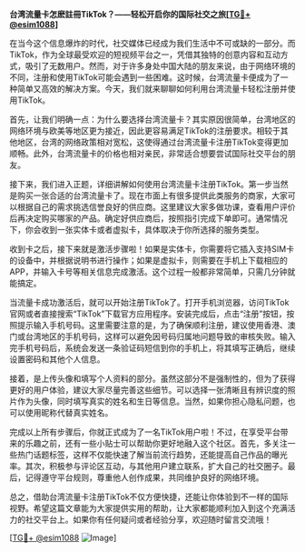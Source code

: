 **台湾流量卡怎麽註冊TikTok？——轻松开启你的国际社交之旅[[TG💪+ @esim1088](https://t.me/s/esim1088)]**

在当今这个信息爆炸的时代，社交媒体已经成为我们生活中不可或缺的一部分。而TikTok，作为全球最受欢迎的短视频平台之一，凭借其独特的创意内容和互动方式，吸引了无数用户。然而，对于许多身处中国大陆的朋友来说，由于网络环境的不同，注册和使用TikTok可能会遇到一些困难。这时候，台湾流量卡便成为了一种简单又高效的解决方案。今天，我们就来聊聊如何利用台湾流量卡轻松注册并使用TikTok。

首先，让我们明确一点：为什么要选择台湾流量卡？其实原因很简单，台湾地区的网络环境与欧美等地区更为接近，因此更容易满足TikTok的注册要求。相较于其他地区，台湾的网络政策相对宽松，这使得通过台湾流量卡注册TikTok变得更加顺畅。此外，台湾流量卡的价格也相对亲民，非常适合想要尝试国际社交平台的朋友。

接下来，我们进入正题，详细讲解如何使用台湾流量卡注册TikTok。第一步当然是购买一张合适的台湾流量卡了。现在市面上有很多提供此类服务的商家，大家可以根据自己的需求挑选信誉良好的供应商。这里建议大家多做功课，查看用户评价后再决定购买哪家的产品。确定好供应商后，按照指引完成下单即可。通常情况下，你会收到一张实体卡或者虚拟卡，具体取决于你所选择的服务类型。

收到卡之后，接下来就是激活步骤啦！如果是实体卡，你需要将它插入支持SIM卡的设备中，并根据说明书进行操作；如果是虚拟卡，则需要在手机上下载相应的APP，并输入卡号等相关信息完成激活。这个过程一般都非常简单，只需几分钟就能搞定。

当流量卡成功激活后，就可以开始注册TikTok了。打开手机浏览器，访问TikTok官网或者直接搜索“TikTok”下载官方应用程序。安装完成后，点击“注册”按钮，按照提示输入手机号码。这里需要注意的是，为了确保顺利注册，建议使用香港、澳门或台湾地区的手机号码，这样可以避免因号码归属地问题导致的审核失败。输入完手机号码后，系统会发送一条验证码短信到你的手机上，将其填写正确后，继续设置密码和其他个人信息。

接着，是上传头像和填写个人资料的部分。虽然这部分不是强制性的，但为了获得更好的用户体验，建议大家尽量完善这些细节。可以选择一张清晰且有辨识度的照片作为头像，同时填写真实的姓名和生日等信息。当然，如果你担心隐私问题，也可以使用昵称代替真实姓名。

完成以上所有步骤后，你就正式成为了一名TikTok用户啦！不过，在享受平台带来的乐趣之前，还有一些小贴士可以帮助你更好地融入这个社区。首先，多关注一些热门话题标签，这样不仅能快速了解当前流行趋势，还能提高自己作品的曝光率。其次，积极参与评论区互动，与其他用户建立联系，扩大自己的社交圈子。最后，记得遵守平台规则，尊重他人创作成果，共同维护良好的网络环境。

总之，借助台湾流量卡注册TikTok不仅方便快捷，还能让你体验到不一样的国际视野。希望这篇文章能为大家提供实用的帮助，让大家都能顺利加入到这个充满活力的社交平台上。如果你有任何疑问或者经验分享，欢迎随时留言交流哦！

[[TG💪+ @esim1088](https://t.me/s/esim1088) ![Image](https://i.postimg.cc/4NQfJmqS/Snipaste-2025-05-13-00-14-12.png)]